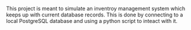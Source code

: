 This project is meant to simulate an inventroy management system which keeps up with current database records.
This is done by connecting to a local PostgreSQL database and using a python script to inteact with it. 
